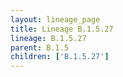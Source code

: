 ```yaml
---
layout: lineage_page
title: Lineage B.1.5.27
lineage: B.1.5.27
parent: B.1.5
children: ['B.1.5.27']
---
```

